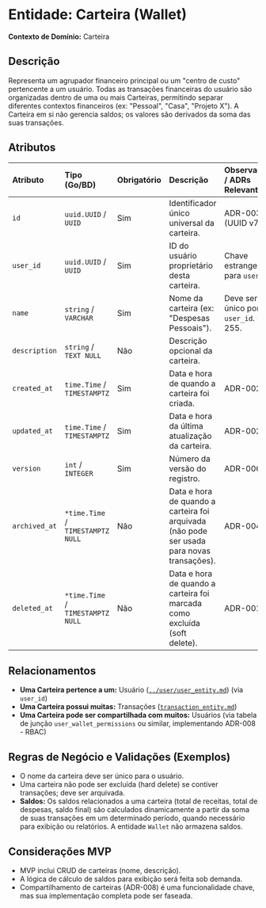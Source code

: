 # Entidade: Carteira (Wallet)

**Contexto de Domínio:** Carteira

## Descrição

Representa um agrupador financeiro principal ou um "centro de custo" pertencente a um usuário. Todas as transações financeiras do usuário são organizadas dentro de uma ou mais Carteiras, permitindo separar diferentes contextos financeiros (ex: "Pessoal", "Casa", "Projeto X"). A Carteira em si não gerencia saldos; os valores são derivados da soma das suas transações.

## Atributos

| Atributo         | Tipo (Go/BD)        | Obrigatório | Descrição                                                                     | Observações / ADRs Relevantes                                     |
| :--------------- | :------------------ | :---------- | :---------------------------------------------------------------------------- | :---------------------------------------------------------------- |
| `id`             | `uuid.UUID` / `UUID`| Sim         | Identificador único universal da carteira.                                    | ADR-003 (UUID v7)                                                 |
| `user_id`        | `uuid.UUID` / `UUID`| Sim         | ID do usuário proprietário desta carteira.                                    | Chave estrangeira para `user.id`.                                 |
| `name`           | `string` / `VARCHAR`| Sim         | Nome da carteira (ex: "Despesas Pessoais").                                   | Deve ser único por `user_id`. Máx: 255.                           |
| `description`    | `string` / `TEXT NULL`| Não       | Descrição opcional da carteira.                                               |                                                                   |
| `created_at`     | `time.Time` / `TIMESTAMPTZ` | Sim   | Data e hora de quando a carteira foi criada.                                  | ADR-002                                                           |
| `updated_at`     | `time.Time` / `TIMESTAMPTZ` | Sim   | Data e hora da última atualização da carteira.                                | ADR-002                                                           |
| `version`        | `int` / `INTEGER`   | Sim         | Número da versão do registro.                                                 | ADR-006.                                                          |
| `archived_at`    | `*time.Time` / `TIMESTAMPTZ NULL` | Não | Data e hora de quando a carteira foi arquivada (não pode ser usada para novas transações). | ADR-004.                                                          |
| `deleted_at`     | `*time.Time` / `TIMESTAMPTZ NULL` | Não | Data e hora de quando a carteira foi marcada como excluída (soft delete).    | ADR-001.                                                          |

## Relacionamentos

* **Uma Carteira pertence a um:** Usuário ([`../user/user_entity.md`](../user/user.md)) (via `user_id`)
* **Uma Carteira possui muitas:** Transações ([`transaction_entity.md`](./transaction.md))
* **Uma Carteira pode ser compartilhada com muitos:** Usuários (via tabela de junção `user_wallet_permissions` ou similar, implementando ADR-008 - RBAC)

## Regras de Negócio e Validações (Exemplos)

* O nome da carteira deve ser único para o usuário.
* Uma carteira não pode ser excluída (hard delete) se contiver transações; deve ser arquivada.
* **Saldos:** Os saldos relacionados a uma carteira (total de receitas, total de despesas, saldo final) são calculados dinamicamente a partir da soma de suas transações em um determinado período, quando necessário para exibição ou relatórios. A entidade `Wallet` não armazena saldos.

## Considerações MVP

* MVP inclui CRUD de carteiras (nome, descrição).
* A lógica de cálculo de saldos para exibição será feita sob demanda.
* Compartilhamento de carteiras (ADR-008) é uma funcionalidade chave, mas sua implementação completa pode ser faseada.
